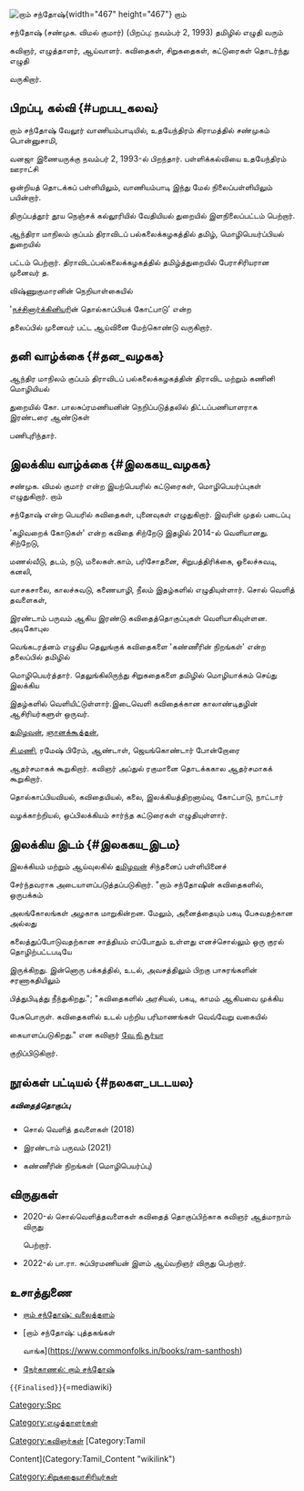 ![றாம் சந்தோஷ்](றாம்_சந்தோஷ்.jpg "றாம் சந்தோஷ்"){width="467" height="467"} றாம்
சந்தோஷ் (சண்முக. விமல் குமார்) (பிறப்பு: நவம்பர் 2, 1993) தமிழில் எழுதி வரும்
கவிஞர், எழுத்தாளர், ஆய்வாளர். கவிதைகள், சிறுகதைகள், கட்டுரைகள் தொடர்ந்து எழுதி
வருகிறார்.

## பிறப்பு, கல்வி {#பறபப_கலவ}

றாம் சந்தோஷ் வேலூர் வாணியம்பாடியில், உதயேந்திரம் கிராமத்தில் சண்முகம் பொன்னுசாமி,
வனஜா இணையருக்கு நவம்பர் 2, 1993-ல் பிறந்தார். பள்ளிக்கல்வியை உதயேந்திரம் ஊராட்சி
ஒன்றியத் தொடக்கப் பள்ளியிலும், வாணியம்பாடி இந்து மேல் நிலைப்பள்ளியிலும் பயின்றார்.
திருப்பத்தூர் தூய நெஞ்சக் கல்லூரியில் வேதியியல் துறையில் இளநிலைப்பட்டம் பெற்றார்.
ஆந்திரா மாநிலம் குப்பம் திராவிடப் பல்கலைக்கழகத்தில் தமிழ், மொழிபெயர்ப்பியல் துறையில்
பட்டம் பெற்றார். திராவிடப்பல்கலைக்கழகத்தில் தமிழ்த்துறையில் பேராசிரியரான முனைவர் த.
விஷ்ணுகுமாரனின் நெறியாள்கையில்
\'[நச்சினார்க்கினியர](நச்சினார்க்கினியர் "wikilink")ின் தொல்காப்பியக் கோட்பாடு\' என்ற
தலைப்பில் முனைவர் பட்ட ஆய்வினை மேற்கொண்டு வருகிறார்.

## தனி வாழ்க்கை {#தன_வழகக}

ஆந்திர மாநிலம் குப்பம் திராவிடப் பல்கலைக்கழகத்தின் திராவிட மற்றும் கணினி மொழியியல்
துறையில் கோ. பாலசுப்ரமணியனின் நெறிப்படுத்தலில் திட்டப்பணியாளராக இரண்டரை ஆண்டுகள்
பணிபுரிந்தார்.

## இலக்கிய வாழ்க்கை {#இலககய_வழகக}

சண்முக. விமல் குமார் என்ற இயற்பெயரில் கட்டுரைகள், மொழிபெயர்ப்புகள் எழுதுகிறார். றாம்
சந்தோஷ் என்ற பெயரில் கவிதைகள், புனைவுகள் எழுதுகிறார். இவரின் முதல் படைப்பு
'கழிவறைக் கோடுகள்' என்ற கவிதை சிற்றேடு இதழில் 2014-ல் வெளியானது. சிற்றேடு,
மணல்வீடு, தடம், நடு, மலைகள்.காம், பரிசோதனை, சிறுபத்திரிக்கை, ஓலைச்சுவடி, கனலி,
வாசகசாலை, காலச்சுவடு, கணையாழி, நீலம் இதழ்களில் எழுதியுள்ளார். சொல் வெளித் தவளைகள்,
இரண்டாம் பருவம் ஆகிய இரண்டு கவிதைத்தொகுப்புகள் வெளியாகியுள்ளன. அடிகோபுல
வெங்கடரத்னம் எழுதிய தெலுங்குக் கவிதைகளை 'கண்ணீரின் நிறங்கள்' என்ற தலைப்பில் தமிழில்
மொழிபெயர்த்தார். தெலுங்கிலிருந்து சிறுகதைகளை தமிழில் மொழியாக்கம் செய்து இலக்கிய
இதழ்களில் வெளியிட்டுள்ளார்.இடைவெளி கவிதைக்கான காலாண்டிதழின் ஆசிரியர்களுள் ஒருவர்.
[தமிழவன்](தமிழவன் "wikilink"), [ஞானக்கூத்தன்](ஞானக்கூத்தன் "wikilink"),
[சி.மணி](சி.மணி "wikilink"), ரமேஷ் பிரேம், ஆண்டாள், ஜெயங்கொண்டார் போன்றோரை
ஆதர்சமாகக் கூறுகிறார். கவிஞர் அப்துல் ரகுமானை தொடக்ககால ஆதர்சமாகக் கூறுகிறார்.
தொல்காப்பியவியல், கவிதையியல், கலை, இலக்கியத்திறனாய்வு, கோட்பாடு, நாட்டார்
வழக்காற்றியல், ஒப்பிலக்கியம் சார்ந்த கட்டுரைகள் எழுதியுள்ளார்.

## இலக்கிய இடம் {#இலககய_இடம}

இலக்கியம் மற்றும் ஆய்வுலகில் [தமிழவன்](தமிழவன் "wikilink") சிந்தனைப் பள்ளியினைச்
சேர்ந்தவராக அடையாளப்படுத்தப்படுகிறார். \"றாம் சந்தோஷின் கவிதைகளில், ஒருபக்கம்
அலங்கோலங்கள் அழகாக மாறுகின்றன. மேலும், அனைத்தையும் பகடி பேசுவதற்கான அல்லது
கலைத்துப்போடுவதற்கான சாத்தியம் எப்போதும் உள்ளது எனச்சொல்லும் ஒரு குரல் தொழிற்பட்டபடியே
இருக்கிறது. இன்னொரு பக்கத்தில், உடல், அவசத்திலும் பிறகு பாசுரங்களின் சரணாகதியிலும்
பித்துபிடித்து நீந்துகிறது.\"; \"கவிதைகளில் அரசியல், பகடி, காமம் ஆகியவை முக்கிய
பேசுபொருள். கவிதைகளில் உடல் பற்றிய பரிமாணங்கள் வெவ்வேறு வகையில்
கையாளப்படுகிறது.\" என கவிஞர் [வே.நி.சூர்யா](வே.நி.சூர்யா "wikilink")
குறிப்பிடுகிறார்.

## நூல்கள் பட்டியல் {#நலகள_படடயல}

##### கவிதைத்தொகுப்பு

-   சொல் வெளித் தவளைகள் (2018)
-   இரண்டாம் பருவம் (2021)
-   கண்ணீரின் நிறங்கள் (மொழிபெயர்ப்பு)

## விருதுகள்

-   2020-ல் சொல்வெளித்தவளைகள் கவிதைத் தொகுப்பிற்காக கவிஞர் ஆத்மாநாம் விருது
    பெற்றார்.
-   2022-ல் பா.ரா. சுப்பிரமணியன் இளம் ஆய்வறிஞர் விருது பெற்றார்.

## உசாத்துணை

-   [றாம் சந்தோஷ்: வலைத்தளம்](https://ramsanthoshwritings.home.blog/)
-   [றாம் சந்தோஷ்: புத்தகங்கள்
    வாங்க](https://www.commonfolks.in/books/ram-santhosh)
-   [நேர்காணல்: றாம் சந்தோஷ்](https://www.youtube.com/watch?v=DuNvdIw7K8s)

`{{Finalised}}`{=mediawiki}

[Category:Spc](Category:Spc "wikilink")
[Category:எழுத்தாளர்கள்](Category:எழுத்தாளர்கள் "wikilink")
[Category:கவிஞர்கள்](Category:கவிஞர்கள் "wikilink") [Category:Tamil
Content](Category:Tamil_Content "wikilink")
[Category:சிறுகதையாசிரியர்கள்](Category:சிறுகதையாசிரியர்கள் "wikilink")
